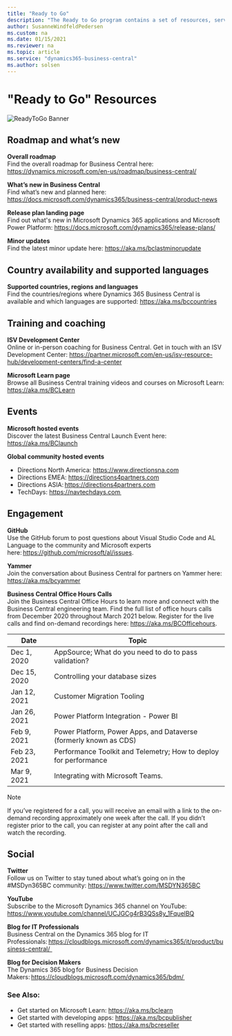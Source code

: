 ```yaml
---
title: "Ready to Go"
description: "The Ready to Go program contains a set of resources, services and tools to support Microsoft Dynamics 365 Business Central."
author: SusanneWindfeldPedersen
ms.custom: na
ms.date: 01/15/2021
ms.reviewer: na
ms.topic: article
ms.service: "dynamics365-business-central"
ms.author: solsen
---
```


# "Ready to Go" Resources

![ReadyToGo Banner](../media/readytogo-banner.png)

## Roadmap and what’s new 

**Overall roadmap**  
Find the overall roadmap for Business Central here: https://dynamics.microsoft.com/en-us/roadmap/business-central/ 

**What’s new in Business Central**  
Find what’s new and planned here: https://docs.microsoft.com/dynamics365/business-central/product-news 

**Release plan landing page**  
Find out what's new in Microsoft Dynamics 365 applications and Microsoft Power Platform: https://docs.microsoft.com/dynamics365/release-plans/ 

**Minor updates**  
Find the latest minor update here: https://aka.ms/bclastminorupdate 


## Country availability and supported languages 
**Supported countries, regions and languages**  
Find the countries/regions where Dynamics 365 Business Central is available and which languages are supported: https://aka.ms/bccountries

## Training and coaching 
**ISV Development Center**  
Online or in-person coaching for Business Central. Get in touch with an ISV Development Center: https://partner.microsoft.com/en-us/isv-resource-hub/development-centers/find-a-center  

**Microsoft Learn page**  
Browse all Business Central training videos and courses on Microsoft Learn: https://aka.ms/BCLearn 

## Events

**Microsoft hosted events**  
Discover the latest Business Central Launch Event here: https://aka.ms/BClaunch   

**Global community hosted events**  
- Directions North America: https://www.directionsna.com
- Directions EMEA: https://directions4partners.com
- Directions ASIA: https://directions4partners.com
- TechDays: https://navtechdays.com  

## Engagement

**GitHub**  
Use the GitHub forum to post questions about Visual Studio Code and AL Language to the community and Microsoft experts here: https://github.com/microsoft/al/issues. 

**Yammer**  
Join the conversation about Business Central for partners on Yammer here: https://aka.ms/bcyammer  

**Business Central Office Hours Calls**  
Join the Business Central Office Hours to learn more and connect with the Business Central engineering team. Find the full list of office hours calls from December 2020 throughout March 2021 below. Register for the live calls and find on-demand recordings here: https://aka.ms/BCOfficehours.

| Date      | Topic |
|--------------|--------------|
|Dec 1, 2020 | AppSource; What do you need to do to pass validation?  |
Dec 15, 2020 | Controlling your database sizes |
|Jan 12, 2021 | Customer Migration Tooling |
Jan 26, 2021 | Power Platform Integration - Power BI |
Feb 9, 2021 | Power Platform, Power Apps, and Dataverse (formerly known as CDS) |
Feb 23, 2021 | Performance Toolkit and Telemetry; How to deploy for performance |
Mar 9, 2021 | Integrating with Microsoft Teams.
 
 > [!NOTE]
  > If you’ve registered for a call, you will receive an email with a link to the on-demand recording approximately one week after the call. If you didn’t register prior to the call, you can register at any point after the call and watch the recording. 

## Social

**Twitter**  
Follow us on Twitter to stay tuned about what’s going on in the #MSDyn365BC community: https://www.twitter.com/MSDYN365BC 

**YouTube**  
Subscribe to the Microsoft Dynamics 365 channel on YouTube: https://www.youtube.com/channel/UCJGCg4rB3QSs8y_1FquelBQ  

**Blog for IT Professionals**  
Business Central on the Dynamics 365 blog for IT Professionals: https://cloudblogs.microsoft.com/dynamics365/it/product/business-central/   
 
**Blog for Decision Makers**  
The Dynamics 365 blog for Business Decision Makers: https://cloudblogs.microsoft.com/dynamics365/bdm/  

### See Also: 
- Get started on Microsoft Learn: https://aka.ms/bclearn 
- Get started with developing apps: https://aka.ms/bcpublisher
- Get started with reselling apps: https://aka.ms/bcreseller  